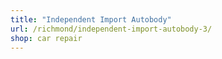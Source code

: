 ```yaml
---
title: "Independent Import Autobody"
url: /richmond/independent-import-autobody-3/
shop: car repair
---
```

